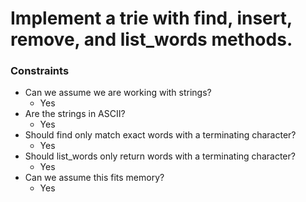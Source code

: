 # Implement a trie with find, insert, remove, and list_words methods.
### Constraints

* Can we assume we are working with strings?
  * Yes
* Are the strings in ASCII?
  * Yes
* Should find only match exact words with a terminating character?
  * Yes
* Should list_words only return words with a terminating character?
  * Yes
* Can we assume this fits memory?
  * Yes

